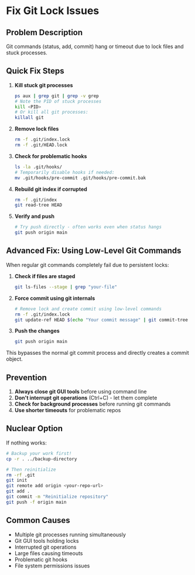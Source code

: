 # Fix Git Lock Issues

## Problem Description
Git commands (status, add, commit) hang or timeout due to lock files and stuck processes.

## Quick Fix Steps

1. **Kill stuck git processes**
   ```bash
   ps aux | grep git | grep -v grep
   # Note the PID of stuck processes
   kill <PID>
   # Or kill all git processes:
   killall git
   ```

2. **Remove lock files**
   ```bash
   rm -f .git/index.lock
   rm -f .git/HEAD.lock
   ```

3. **Check for problematic hooks**
   ```bash
   ls -la .git/hooks/
   # Temporarily disable hooks if needed:
   mv .git/hooks/pre-commit .git/hooks/pre-commit.bak
   ```

4. **Rebuild git index if corrupted**
   ```bash
   rm -f .git/index
   git read-tree HEAD
   ```

5. **Verify and push**
   ```bash
   # Try push directly - often works even when status hangs
   git push origin main
   ```

## Advanced Fix: Using Low-Level Git Commands

When regular git commands completely fail due to persistent locks:

1. **Check if files are staged**
   ```bash
   git ls-files --stage | grep "your-file"
   ```

2. **Force commit using git internals**
   ```bash
   # Remove lock and create commit using low-level commands
   rm -f .git/index.lock
   git update-ref HEAD $(echo "Your commit message" | git commit-tree $(git write-tree) -p HEAD)
   ```

3. **Push the changes**
   ```bash
   git push origin main
   ```

This bypasses the normal git commit process and directly creates a commit object.

## Prevention

1. **Always close git GUI tools** before using command line
2. **Don't interrupt git operations** (Ctrl+C) - let them complete
3. **Check for background processes** before running git commands
4. **Use shorter timeouts** for problematic repos

## Nuclear Option
If nothing works:
```bash
# Backup your work first!
cp -r . ../backup-directory

# Then reinitialize
rm -rf .git
git init
git remote add origin <your-repo-url>
git add .
git commit -m "Reinitialize repository"
git push -f origin main
```

## Common Causes
- Multiple git processes running simultaneously
- Git GUI tools holding locks
- Interrupted git operations
- Large files causing timeouts
- Problematic git hooks
- File system permissions issues